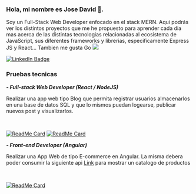 ### Hola, mi nombre es Jose David 👋.

Soy un Full-Stack Web Developer enfocado en el stack MERN. Aqui podrás ver los distintos proyectos que me he propuesto para aprender cada dia mas acerca de las distintas tecnologias relacionadas al ecosistema de JavaScript, sus diferentes frameworks y librerias, especificamente Express JS y React... Tambien me gusta Go <img src="https://upload.wikimedia.org/wikipedia/commons/2/2d/Go_gopher_favicon.svg">


  <div id="badges">
    <a href="https://www.linkedin.com/in/josedavidrivas/">
      <img src="https://img.shields.io/badge/LinkedIn-blue?style=for-the-badge&logo=linkedin&logoColor=white" alt="LinkedIn Badge"/>
    </a>
  </div>
  
### Pruebas tecnicas

***- Full-stack Web Developer (React / NodeJS)***
<br/>

Realizar una app web tipo Blog que permita registrar usuarios almacenarlos en una base de datos SQL y que lo mismos puedan logearse, publicar nuevos post y visualizarlos.

<br />
  
  [![ReadMe Card](https://github-readme-stats.vercel.app/api/pin/?username=rivasss24&repo=blog-ui&show_owner=true)](https://github.com/rivasss24/blog-ui)
  [![ReadMe Card](https://github-readme-stats.vercel.app/api/pin/?username=rivasss24&repo=blog-api&show_owner=true)](https://github.com/rivasss24/blog-api)
  
  ***- Front-end Developer (Angular)***
<br/>

Realizar una App Web de tipo E-commerce en Angular. La misma debera poder consumir la siguiente api [Link](https://fakeapi.platzi.com/) para mostrar un catalogo de productos

<br />
  
  [![ReadMe Card](https://github-readme-stats.vercel.app/api/pin/?username=rivasss24&repo=e-commerce&show_owner=true)](https://github.com/rivasss24/e-commerce)


